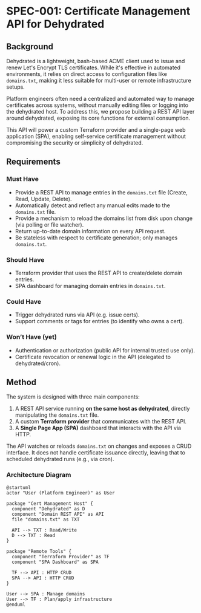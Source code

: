 # SPEC-001: Certificate Management API for Dehydrated

## Background

Dehydrated is a lightweight, bash-based ACME client used to issue and renew Let's Encrypt TLS certificates. While it's
effective in automated environments, it relies on direct access to configuration files like `domains.txt`, making it
less suitable for multi-user or remote infrastructure setups.

Platform engineers often need a centralized and automated way to manage certificates across systems, without manually
editing files or logging into the dehydrated host. To address this, we propose building a REST API layer around
dehydrated, exposing its core functions for external consumption.

This API will power a custom Terraform provider and a single-page web application (SPA), enabling self-service
certificate management without compromising the security or simplicity of dehydrated.

## Requirements

### Must Have

- Provide a REST API to manage entries in the `domains.txt` file (Create, Read, Update, Delete).
- Automatically detect and reflect any manual edits made to the `domains.txt` file.
- Provide a mechanism to reload the domains list from disk upon change (via polling or file watcher).
- Return up-to-date domain information on every API request.
- Be stateless with respect to certificate generation; only manages `domains.txt`.

### Should Have

- Terraform provider that uses the REST API to create/delete domain entries.
- SPA dashboard for managing domain entries in `domains.txt`.

### Could Have

- Trigger dehydrated runs via API (e.g. issue certs).
- Support comments or tags for entries (to identify who owns a cert).

### Won’t Have (yet)

- Authentication or authorization (public API for internal trusted use only).
- Certificate revocation or renewal logic in the API (delegated to dehydrated/cron).

## Method

The system is designed with three main components:

1. A REST API service running **on the same host as dehydrated**, directly manipulating the `domains.txt` file.
2. A custom **Terraform provider** that communicates with the REST API.
3. A **Single Page App (SPA)** dashboard that interacts with the API via HTTP.

The API watches or reloads `domains.txt` on changes and exposes a CRUD interface. It does not handle certificate
issuance directly, leaving that to scheduled dehydrated runs (e.g., via cron).

### Architecture Diagram

```plantuml
@startuml
actor "User (Platform Engineer)" as User

package "Cert Management Host" {
  component "Dehydrated" as D
  component "Domain REST API" as API
  file "domains.txt" as TXT

  API --> TXT : Read/Write
  D --> TXT : Read
}

package "Remote Tools" {
  component "Terraform Provider" as TF
  component "SPA Dashboard" as SPA

  TF --> API : HTTP CRUD
  SPA --> API : HTTP CRUD
}

User --> SPA : Manage domains
User --> TF : Plan/apply infrastructure
@enduml
